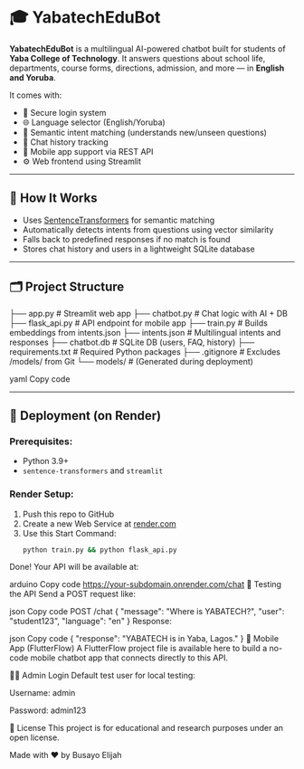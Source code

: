# 🎓 YabatechEduBot

**YabatechEduBot** is a multilingual AI-powered chatbot built for students of **Yaba College of Technology**. It answers questions about school life, departments, course forms, directions, admission, and more — in **English and Yoruba**.

It comes with:
- 🔐 Secure login system
- 🌐 Language selector (English/Yoruba)
- 🧠 Semantic intent matching (understands new/unseen questions)
- 💬 Chat history tracking
- 📱 Mobile app support via REST API
- ⚙️ Web frontend using Streamlit

---

## 🧠 How It Works

- Uses [SentenceTransformers](https://www.sbert.net/) for semantic matching
- Automatically detects intents from questions using vector similarity
- Falls back to predefined responses if no match is found
- Stores chat history and users in a lightweight SQLite database

---

## 🗂️ Project Structure

├── app.py # Streamlit web app
├── chatbot.py # Chat logic with AI + DB
├── flask_api.py # API endpoint for mobile app
├── train.py # Builds embeddings from intents.json
├── intents.json # Multilingual intents and responses
├── chatbot.db # SQLite DB (users, FAQ, history)
├── requirements.txt # Required Python packages
├── .gitignore # Excludes /models/ from Git
└── models/ # (Generated during deployment)

yaml
Copy code

---

## 🚀 Deployment (on Render)

### Prerequisites:
- Python 3.9+
- `sentence-transformers` and `streamlit`

### Render Setup:
1. Push this repo to GitHub
2. Create a new Web Service at [render.com](https://render.com)
3. Use this Start Command:
   ```bash
   python train.py && python flask_api.py
Done! Your API will be available at:

arduino
Copy code
https://your-subdomain.onrender.com/chat
🧪 Testing the API
Send a POST request like:

json
Copy code
POST /chat
{
  "message": "Where is YABATECH?",
  "user": "student123",
  "language": "en"
}
Response:

json
Copy code
{
  "response": "YABATECH is in Yaba, Lagos."
}
📱 Mobile App (FlutterFlow)
A FlutterFlow project file is available here to build a no-code mobile chatbot app that connects directly to this API.

👨‍💻 Admin Login
Default test user for local testing:

Username: admin

Password: admin123

📃 License
This project is for educational and research purposes under an open license.

Made with ❤️ by Busayo Elijah
